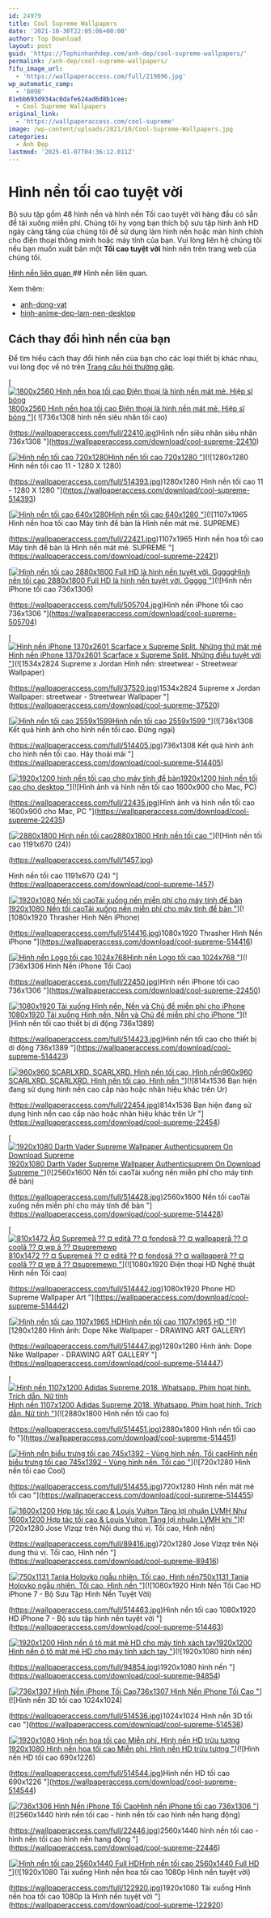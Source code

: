 ```yaml
---
id: 24979
title: Cool Supreme Wallpapers
date: '2021-10-30T22:05:06+00:00'
author: Top Download
layout: post
guid: 'https://Tophinhanhdep.com/anh-dep/cool-supreme-wallpapers/'
permalink: /anh-dep/cool-supreme-wallpapers/
fifu_image_url:
  - 'https://wallpaperaccess.com/full/219896.jpg'
wp_automatic_camp:
  - '8098'
81ebb693d934ac0dafe624ad6d8b1cee:
  - Cool Supreme Wallpapers
original_link:
  - 'https://wallpaperaccess.com/cool-supreme'
image: /wp-content/uploads/2021/10/Cool-Supreme-Wallpapers.jpg
categories:
  - Ảnh Đẹp
lastmod: '2025-01-07T04:36:12.011Z'
---
```

# Hình nền tối cao tuyệt vời

Bộ sưu tập gồm 48 hình nền và hình nền Tối cao tuyệt vời hàng đầu có sẵn để tải xuống miễn phí. Chúng tôi hy vọng bạn thích bộ sưu tập hình ảnh HD ngày càng tăng của chúng tôi để sử dụng làm hình nền hoặc màn hình chính cho điện thoại thông minh hoặc máy tính của bạn. Vui lòng liên hệ chúng tôi nếu bạn muốn xuất bản một **Tối cao tuyệt vời** hình nền trên trang web của chúng tôi.

[Hình nền liên quan ](#related) ## Hình nền liên quan.

   
 Xem thêm:

   
- [anh-dong-vat](https://tophinhanhdep.com/the-gioi-dong-vat/anh-dong-vat/)
- [hinh-anime-dep-lam-nen-desktop](https://tophinhanhdep.com/anh-anime/hinh-anime-dep-lam-nen-desktop/)

## Cách thay đổi hình nền của bạn

Để tìm hiểu cách thay đổi hình nền của bạn cho các loại thiết bị khác nhau, vui lòng đọc về nó trên [Trang câu hỏi thường gặp](https://tophinhanhdep.com/faq/).

  
[[![1800x2560 Hình nền hoa tối cao Điện thoại là hình nền mát mẻ.  Hiệp sĩ bóng](https://wallpaperaccess.com/full/219896.jpg)1800x2560 Hình nền hoa tối cao Điện thoại là hình nền mát mẻ. Hiệp sĩ bóng "](https://wallpaperaccess.com/download/cool-supreme-219896)]( ![736x1308 hình nền siêu nhân tối cao)

(https://wallpaperaccess.com/full/22410.jpg)Hình nền siêu nhân siêu nhân 736x1308 "](https://wallpaperaccess.com/download/cool-supreme-22410)

[[![Hình nền tối cao 720x1280](https://wallpaperaccess.com/full/22395.jpg)Hình nền tối cao 720x1280 "](https://wallpaperaccess.com/download/cool-supreme-22395)](![1280x1280 Hình nền tối cao 11 - 1280 X 1280)

(https://wallpaperaccess.com/full/514393.jpg)1280x1280 Hình nền tối cao 11 - 1280 X 1280 "](https://wallpaperaccess.com/download/cool-supreme-514393)

[[![Hình nền tối cao 640x1280](https://wallpaperaccess.com/full/514394.jpg)Hình nền tối cao 640x1280 "](https://wallpaperaccess.com/download/cool-supreme-514394)](![1107x1965 Hình nền hoa tối cao Máy tính để bàn là Hình nền mát mẻ.  SUPREME)

(https://wallpaperaccess.com/full/22421.jpg)1107x1965 Hình nền hoa tối cao Máy tính để bàn là Hình nền mát mẻ. SUPREME "](https://wallpaperaccess.com/download/cool-supreme-22421)

[[![Hình nền tối cao 2880x1800 Full HD là hình nền tuyệt vời.  Ggggg](https://wallpaperaccess.com/full/514397.jpg)Hình nền tối cao 2880x1800 Full HD là hình nền tuyệt vời. Ggggg "](https://wallpaperaccess.com/download/cool-supreme-514397)](![Hình nền iPhone tối cao 736x1306)

(https://wallpaperaccess.com/full/505704.jpg)Hình nền iPhone tối cao 736x1306 "](https://wallpaperaccess.com/download/cool-supreme-505704)

[[![Hình nền iPhone 1370x2601 Scarface x Supreme Split.  Những thứ mát mẻ](https://wallpaperaccess.com/full/22407.jpg)Hình nền iPhone 1370x2601 Scarface x Supreme Split. Những điều tuyệt vời "](https://wallpaperaccess.com/download/cool-supreme-22407)](![1534x2824 Supreme x Jordan Hình nền: streetwear - Streetwear Wallpaper)

(https://wallpaperaccess.com/full/37520.jpg)1534x2824 Supreme x Jordan Wallpaper: streetwear - Streetwear Wallpaper "](https://wallpaperaccess.com/download/cool-supreme-37520)

[[![Hình nền tối cao 2559x1599](https://wallpaperaccess.com/full/514403.jpg)Hình nền tối cao 2559x1599 "](https://wallpaperaccess.com/download/cool-supreme-514403)](![736x1308 Kết quả hình ảnh cho hình nền tối cao.  Đừng ngại)

(https://wallpaperaccess.com/full/514405.jpg)736x1308 Kết quả hình ảnh cho hình nền tối cao. Hãy thoải mái "](https://wallpaperaccess.com/download/cool-supreme-514405)

[[![1920x1200 hình nền tối cao cho máy tính để bàn](https://wallpaperaccess.com/full/514407.jpg)1920x1200 hình nền tối cao cho desktop "](https://wallpaperaccess.com/download/cool-supreme-514407)](![Hình ảnh và hình nền tối cao 1600x900 cho Mac, PC)

(https://wallpaperaccess.com/full/22435.jpg)Hình ảnh và hình nền tối cao 1600x900 cho Mac, PC "](https://wallpaperaccess.com/download/cool-supreme-22435)

[[![2880x1800 Hình nền tối cao](https://wallpaperaccess.com/full/514409.jpg)2880x1800 Hình nền tối cao "](https://wallpaperaccess.com/download/cool-supreme-514409)](![Hình nền tối cao 1191x670 (24))

(https://wallpaperaccess.com/full/1457.jpg)

Hình nền tối cao 1191x670 (24) "](https://wallpaperaccess.com/download/cool-supreme-1457)

[[![1920x1080 Nền tối caoTải xuống nền miễn phí cho máy tính để bàn](https://wallpaperaccess.com/full/514411.jpg)1920x1080 Nền tối caoTải xuống nền miễn phí cho máy tính để bàn "](https://wallpaperaccess.com/download/cool-supreme-514411)](![1080x1920 Thrasher Hình Nền iPhone)

(https://wallpaperaccess.com/full/514416.jpg)1080x1920 Thrasher Hình Nền iPhone "](https://wallpaperaccess.com/download/cool-supreme-514416)

[[![Hình nền Logo tối cao 1024x768](https://wallpaperaccess.com/full/323991.jpg)Hình nền Logo tối cao 1024x768 "](https://wallpaperaccess.com/download/cool-supreme-323991)](![736x1306 Hình Nền iPhone Tối Cao)

(https://wallpaperaccess.com/full/22450.jpg)Hình nền iPhone tối cao 736x1306 "](https://wallpaperaccess.com/download/cool-supreme-22450)

[[![1080x1920 Tải xuống Hình nền, Nền và Chủ đề miễn phí cho iPhone](https://wallpaperaccess.com/full/514422.jpg)1080x1920 Tải xuống Hình nền, Nền và Chủ đề miễn phí cho iPhone "](https://wallpaperaccess.com/download/cool-supreme-514422)](![Hình nền tối cao thiết bị di động 736x1389)

(https://wallpaperaccess.com/full/514423.jpg)Hình nền tối cao cho thiết bị di động 736x1389 "](https://wallpaperaccess.com/download/cool-supreme-514423)

[[![960x960 SCARLXRD.  SCARLXRD.  Hình nền tối cao, Hình nền](https://wallpaperaccess.com/full/514425.jpg)960x960 SCARLXRD. SCARLXRD. Hình nền tối cao, Hình nền "](https://wallpaperaccess.com/download/cool-supreme-514425)](![814x1536 Bạn hiện đang sử dụng hình nền cao cấp nào hoặc nhãn hiệu khác trên Ur)

(https://wallpaperaccess.com/full/22454.jpg)814x1536 Bạn hiện đang sử dụng hình nền cao cấp nào hoặc nhãn hiệu khác trên Ur "](https://wallpaperaccess.com/download/cool-supreme-22454)

[[![1920x1080 Darth Vader Supreme Wallpaper Authenticsuprem On Download Supreme](https://wallpaperaccess.com/full/514427.jpg)1920x1080 Darth Vader Supreme Wallpaper Authenticsuprem On Download Supreme "](https://wallpaperaccess.com/download/cool-supreme-514427)](![2560x1600 Nền tối caoTải xuống nền miễn phí cho máy tính để bàn)

(https://wallpaperaccess.com/full/514428.jpg)2560x1600 Nền tối caoTải xuống nền miễn phí cho máy tính để bàn "](https://wallpaperaccess.com/download/cool-supreme-514428)

[[![810x1472 Â¤ Supremeâ ?? ¤ editâ ?? ¤ fondosâ ?? ¤ wallpaperâ ?? ¤ coolâ ?? ¤ wp â ?? ¤supremewp](https://wallpaperaccess.com/full/514441.png)810x1472 ?? ¤ Supremeâ ?? ¤ editâ ?? ¤ fondosâ ?? ¤ wallpaperâ ?? ¤ coolâ ?? ¤ wp â ?? ¤supremewp "](https://wallpaperaccess.com/download/cool-supreme-514441)](![1080x1920 Điện thoại HD Nghệ thuật Hình nền Tối cao)

(https://wallpaperaccess.com/full/514442.jpg)1080x1920 Phone HD Supreme Wallpaper Art "](https://wallpaperaccess.com/download/cool-supreme-514442)

[[![Hình nền tối cao 1107x1965 HD](https://wallpaperaccess.com/full/514444.jpg)Hình nền tối cao 1107x1965 HD "](https://wallpaperaccess.com/download/cool-supreme-514444)](![1280x1280 Hình ảnh: Dope Nike Wallpaper - DRAWING ART GALLERY)

(https://wallpaperaccess.com/full/514447.jpg)1280x1280 Hình ảnh: Dope Nike Wallpaper - DRAWING ART GALLERY "](https://wallpaperaccess.com/download/cool-supreme-514447)

[[![Hình nền 1107x1200 Adidas Supreme 2018. Whatsapp.  Phim hoạt hình.  Trích dẫn.  Nữ tính](https://wallpaperaccess.com/full/514450.jpg)Hình nền 1107x1200 Adidas Supreme 2018. Whatsapp. Phim hoạt hình. Trích dẫn. Nữ tính "](https://wallpaperaccess.com/download/cool-supreme-514450)](![2880x1800 Hình nền tối cao fo)

(https://wallpaperaccess.com/full/514451.jpg)2880x1800 Hình nền tối cao fo "](https://wallpaperaccess.com/download/cool-supreme-514451)

[[![Hình nền biểu trưng tối cao 745x1392 - Vùng hình nền.  Tối cao](https://wallpaperaccess.com/full/347911.jpg)Hình nền biểu trưng tối cao 745x1392 - Vùng hình nền. Tối cao "](https://wallpaperaccess.com/download/cool-supreme-347911)](![720x1280 Hình nền tối cao Cool)

(https://wallpaperaccess.com/full/514455.jpg)720x1280 Hình nền mát mẻ tối cao "](https://wallpaperaccess.com/download/cool-supreme-514455)

[[![1600x1200 Hợp tác tối cao & Louis Vuiton Tăng lợi nhuận LVMH Như](https://wallpaperaccess.com/full/514457.png)1600x1200 Hợp tác tối cao &amp; Louis Vuiton Tăng lợi nhuận LVMH khi "](https://wallpaperaccess.com/download/cool-supreme-514457)](![720x1280 Jose Vlzqz trên Nội dung thú vị.  Tối cao, Hình nền)

(https://wallpaperaccess.com/full/89416.jpg)720x1280 Jose Vlzqz trên Nội dung thú vị. Tối cao, Hình nền "](https://wallpaperaccess.com/download/cool-supreme-89416)

[[![750x1131 Tania Holovko ngẫu nhiên.  Tối cao, Hình nền](https://wallpaperaccess.com/full/143555.jpg)750x1131 Tania Holovko ngẫu nhiên. Tối cao, Hình nền "](https://wallpaperaccess.com/download/cool-supreme-143555)](![1080x1920 Hình Nền Tối Cao HD iPhone 7 - Bộ Sưu Tập Hình Nền Tuyệt Vời)

(https://wallpaperaccess.com/full/514463.jpg)Hình nền tối cao 1080x1920 HD iPhone 7 - Bộ sưu tập hình nền tuyệt vời "](https://wallpaperaccess.com/download/cool-supreme-514463)

[[![1920x1200 Hình nền ô tô mát mẻ HD cho máy tính xách tay](https://wallpaperaccess.com/full/514465.png)1920x1200 Hình nền ô tô mát mẻ HD cho máy tính xách tay "](https://wallpaperaccess.com/download/cool-supreme-514465)](![1920x1080 hình nền)

(https://wallpaperaccess.com/full/94854.jpg)1920x1080 hình nền "](https://wallpaperaccess.com/download/cool-supreme-94854)

[[![736x1307 Hình Nền iPhone Tối Cao](https://wallpaperaccess.com/full/22422.jpg)736x1307 Hình Nền iPhone Tối Cao "](https://wallpaperaccess.com/download/cool-supreme-22422)](![Hình nền 3D tối cao 1024x1024)

(https://wallpaperaccess.com/full/514536.jpg)1024x1024 Hình nền 3D tối cao "](https://wallpaperaccess.com/download/cool-supreme-514536)

[[![1920x1080 Hình nền hoa tối cao Miễn phí.  Hình nền HD trừu tượng](https://wallpaperaccess.com/full/514541.jpg)1920x1080 Hình nền hoa tối cao Miễn phí. Hình nền HD trừu tượng "](https://wallpaperaccess.com/download/cool-supreme-514541)](![Hình nền HD tối cao 690x1226)

(https://wallpaperaccess.com/full/514544.jpg)Hình nền HD tối cao 690x1226 "](https://wallpaperaccess.com/download/cool-supreme-514544)

[[![736x1306 Hình Nền iPhone Tối Cao](https://wallpaperaccess.com/full/514551.jpg)Hình nền iPhone tối cao 736x1306 "](https://wallpaperaccess.com/download/cool-supreme-514551)](![2560x1440 hình nền tối cao - hình nền tối cao hình nền hang động)

(https://wallpaperaccess.com/full/22446.jpg)2560x1440 hình nền tối cao - hình nền tối cao hình nền hang động "](https://wallpaperaccess.com/download/cool-supreme-22446)

[[![Hình nền tối cao 2560x1440 Full HD](https://wallpaperaccess.com/full/238336.jpg)Hình nền tối cao 2560x1440 Full HD "](https://wallpaperaccess.com/download/cool-supreme-238336)](![1920x1080 Tải xuống Hình nền hoa tối cao 1080p Hình nền tuyệt vời)

(https://wallpaperaccess.com/full/122920.jpg)1920x1080 Tải xuống Hình nền hoa tối cao 1080p là Hình nền tuyệt vời "](https://wallpaperaccess.com/download/cool-supreme-122920)
